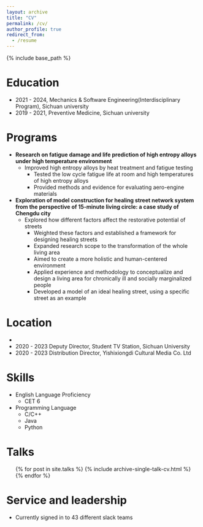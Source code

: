 ```yaml
---
layout: archive
title: "CV"
permalink: /cv/
author_profile: true
redirect_from:
  - /resume
---
```


{% include base_path %}

Education
======
* 2021 - 2024, Mechanics & Software Engineering(Interdisciplinary Program), Sichuan university
* 2019 - 2021, Preventive Medicine, Sichuan university

Programs
======
* **Research on fatigue damage and life prediction of high entropy alloys under high temperature environment**
  * Improved high entropy alloys by heat treatment and fatigue testing 
	* Tested the low cycle fatigue life at room and high temperatures of high entropy alloys 
	* Provided methods and evidence for evaluating aero-engine materials 
* **Exploration of model construction for healing street network system from the perspective of 15-minute living circle: a case study of Chengdu city**
  * Explored how different factors affect the restorative potential of streets 
	* Weighted these factors and established a framework for designing healing streets 
	* Expanded research scope to the transformation of the whole living area 
	* Aimed to create a more holistic and human-centered environment 
	* Applied experience and methodology to conceptualize and design a living area for chronically ill and socially marginalized people 
	* Developed a model of an ideal healing street, using a specific street as an example

Location
======
* 
* 2020 - 2023 Deputy Director, Student TV Station, Sichuan University
* 2020 - 2023 Distribution Director, Yishixiongdi Cultural Media Co. Ltd
	
Skills
======
* English Language Proficiency
  * CET 6
* Programming Language
  * C/C++
  * Java
  * Python
  
Talks
======
  <ul>{% for post in site.talks %}
    {% include archive-single-talk-cv.html %}
  {% endfor %}</ul>
  
Service and leadership
======
* Currently signed in to 43 different slack teams

